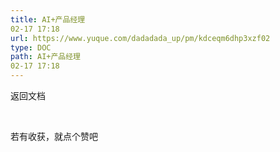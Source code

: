 ```yaml
---
title: AI+产品经理
02-17 17:18
url: https://www.yuque.com/dadadada_up/pm/kdceqm6dhp3xzf02
type: DOC
path: AI+产品经理
02-17 17:18
---
```




返回文档

​

若有收获，就点个赞吧
